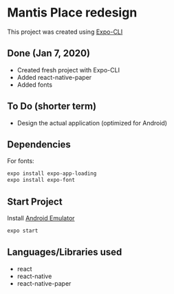 # Mantis Place redesign
This project was created using [Expo-CLI](https://docs.expo.io/workflow/expo-cli/)

## Done (Jan 7, 2020)
* Created fresh project with Expo-CLI
* Added react-native-paper
* Added fonts

## To Do (shorter term)
* Design the actual application (optimized for Android)

## Dependencies
For fonts:
```bash
expo install expo-app-loading
expo install expo-font
```

## Start Project
Install [Android Emulator](https://docs.expo.io/workflow/android-studio-emulator/)

```bash
expo start
```

## Languages/Libraries used
* react
* react-native
* react-native-paper